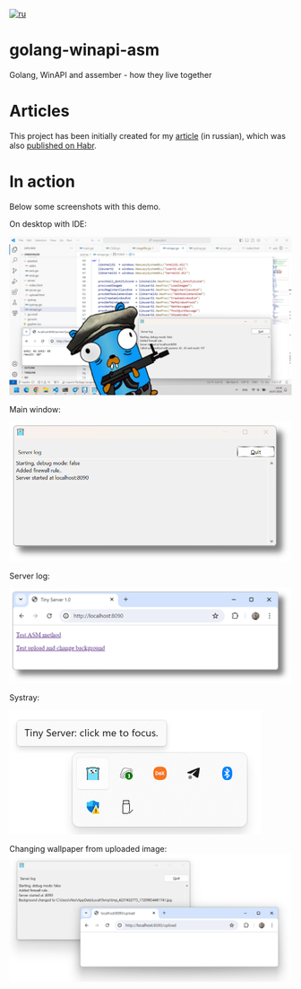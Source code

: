 [![ru](https://img.shields.io/badge/lang-ru-red.svg)](https://github.com/alex0x08/golang-winapi-asm/blob/main/README.ru.md)

# golang-winapi-asm
Golang, WinAPI and assember - how they live together

# Articles

This project has been initially created for my [article](https://blog.0x08.ru/golang-winapi-asm) (in russian), which was also [published on Habr](https://habr.com/ru/articles/837454/).


# In action
Below some screenshots with this demo.

On desktop with IDE:

![ide](https://github.com/alex0x08/golang-winapi-asm/blob/main/images/bober1.png?raw=true)

Main window:

![Main window](https://github.com/alex0x08/golang-winapi-asm/blob/main/images/bober-main.png?raw=true)

Server log:

![Server log](https://github.com/alex0x08/golang-winapi-asm/blob/main/images/bober-server.png?raw=true)

Systray:

![Systray](https://github.com/alex0x08/golang-winapi-asm/blob/main/images/bober-tray.png?raw=true)

Changing wallpaper from uploaded image:
![Changing wp](https://github.com/alex0x08/golang-winapi-asm/blob/main/images/bober-wp.png?raw=true)
